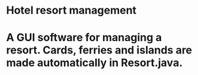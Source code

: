 # Hotel resort management
# A GUI software for managing a resort. Cards, ferries and islands are made automatically in Resort.java.
